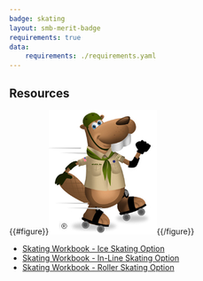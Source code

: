 ```yaml
---
badge: skating
layout: smb-merit-badge
requirements: true
data:
    requirements: ./requirements.yaml
---
```


## Resources

{{#figure}}<img src="skating-bucky.jpg" class="W(100%)" />{{/figure}}
* [Skating Workbook - Ice Skating Option](skating-workbook-ice-skating.pdf)
* [Skating Workbook - In-Line Skating Option](skating-workbook-in-line-skating.pdf)
* [Skating Workbook - Roller Skating Option](skating-workbook-roller-skating.pdf)
